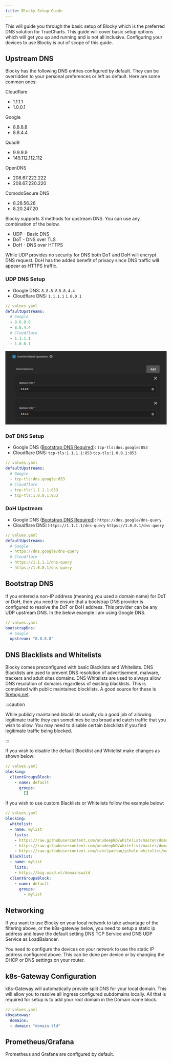 ```yaml
---
title: Blocky Setup Guide
---
```


This will guide you through the basic setup of Blocky which is the preferred DNS solution for TrueCharts. This guide will cover basic setup options which will get you up and running and is not all inclusive. Configuring your devices to use Blocky is out of scope of this guide.

## Upstream DNS

Blocky has the following DNS entries configured by default. They can be overridden to your personal preferences or left as default. Here are some common ones:

Cloudflare

- 1.1.1.1
- 1.0.0.1

Google

- 8.8.8.8
- 8.8.4.4

Quad9

- 9.9.9.9
- 149.112.112.112

OpenDNS

- 208.67.222.222
- 208.67.220.220

ComodoSecure DNS

- 8.26.56.26
- 8.20.247.20

Blocky supports 3 methods for upstream DNS. You can use any combination of the below.

- UDP - Basic DNS
- DoT - DNS over TLS
- DoH - DNS over HTTPS

While UDP provides no security for DNS both DoT and DoH will encrypt DNS request. DoH has the added benefit of privacy since DNS traffic will appear as HTTPS traffic.

### UDP DNS Setup

- Google DNS: `8.8.8.8` `8.8.4.4`
- Cloudflare DNS: `1.1.1.1` `1.0.0.1`

```yaml
// values.yaml
defaultUpstreams:
  # Google
  - 8.8.8.8
  - 8.8.4.4
  # Cloudflare
  - 1.1.1.1
  - 1.0.0.1
```

![blocky-udp-upstream-google](./img/blocky-udp-upstream-google.png)

### DoT DNS Setup

- Google DNS ([Bootstrap DNS Required](#bootstrap-dns)): `tcp-tls:dns.google:853`
- Cloudflare DNS: `tcp-tls:1.1.1.1:853` `tcp-tls:1.0.0.1:853`

```yaml
// values.yaml
defaultUpstreams:
  # Google
  - tcp-tls:dns.google:853
  # Cloudflare
  - tcp-tls:1.1.1.1:853
  - tcp-tls:1.0.0.1:853
```

### DoH Upstream

- Google DNS ([Bootstrap DNS Required](#bootstrap-dns)): `https://dns.google/dns-query`
- Cloudflare DNS: `https://1.1.1.1/dns-query` `https://1.0.0.1/dns-query`

```yaml
// values.yaml
defaultUpstreams:
  # Google
  - https://dns.google/dns-query
  # Cloudflare
  - https://1.1.1.1/dns-query
  - https://1.0.0.1/dns-query
```

## Bootstrap DNS

If you entered a non-IP address (meaning you used a domain name) for DoT or DoH, then you need to ensure that a bootstrap DNS provider
is configured to resolve the DoT or DoH address. This provider can be any UDP upstream DNS.
In the below example I am using Google DNS.

```yaml
// values.yaml
bootstrapDns:
  # Google
  upstream: "8.8.8.8"
```

## DNS Blacklists and Whitelists

Blocky comes preconfigured with basic Blacklists and Whitelists. DNS Blacklists are used to prevent DNS resolution of advertisement, malware, trackers and adult sites domains. DNS Whitelists are used to always allow DNS resolution of domains regardless of existing blacklists. This is completed with public maintained blocklists. A good source for these is [firebog.net](https://firebog.net).

:::caution

While publicly maintained blocklists usually do a good job of allowing legitimate traffic they
can sometimes be too broad and catch traffic that you wish to allow. You may need to disable
certain blocklists if you find legitimate traffic being blocked.

:::

If you wish to disable the default Blocklist and Whitelist make changes as shown below:

```yaml
// values.yaml
blocking:
  clientGroupsBlock:
    - name: default
      groups:
        []
```

If you wish to use custom Blacklists or Whitelists follow the example below:

```yaml
// values.yaml
blocking:
  whitelist:
  - name: mylist
    lists:
    - https://raw.githubusercontent.com/anudeepND/whitelist/master/domains/optional-list.txt
    - https://raw.githubusercontent.com/anudeepND/whitelist/master/domains/whitelist.txt
    - https://raw.githubusercontent.com/rahilpathan/pihole-whitelist/main/1.LowWL.txt
  blacklist:
  - name: mylist
    lists:
    - https://big.oisd.nl/domainswild
  clientGroupsBlock:
    - name: default
      groups:
        - mylist
```

## Networking

If you want to use Blocky on your local network to take advantage of the filtering above, or the k8s-gateway below, you
need to setup a static ip address and leave the default setting DNS TCP Service and DNS UDP Service as LoadBalancer.

You need to configure the devices on your network to use the static IP address configured above. This can be done per device or by changing the DHCP or DNS settings on your router.

## k8s-Gateway Configuration

k8s-Gateway will automatically provide split DNS for your local domain. This will allow
you to resolve all ingress configured subdomains locally. All that is required for setup
is to add your root domain in the Domain name block.

```yaml
// values.yaml
k8sgateway:
  domains:
  - domain: "domain.tld"
```

## Prometheus/Grafana

Prometheus and Grafana are configured by default.
